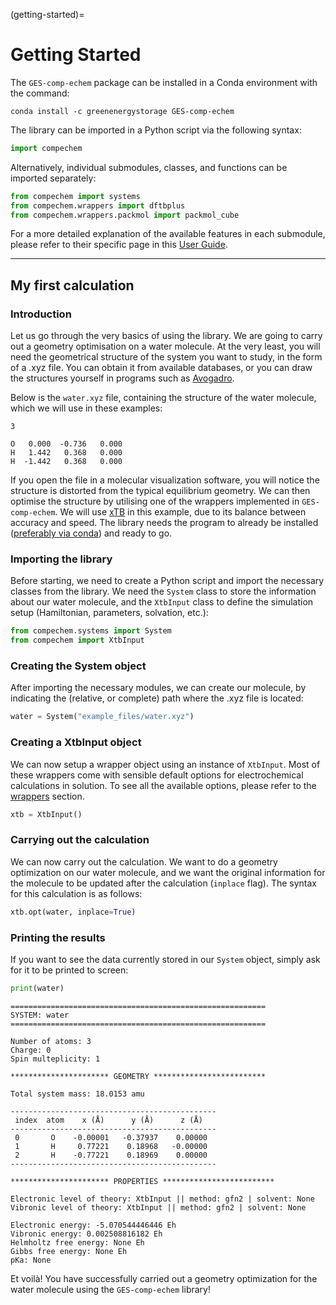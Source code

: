 (getting-started)=

# Getting Started

The `GES-comp-echem` package can be installed in a Conda environment with the command:
```
conda install -c greenenergystorage GES-comp-echem
```

The library can be imported in a Python script via the following syntax:

```python
import compechem
```

Alternatively, individual submodules, classes, and functions can be imported separately:

```python
from compechem import systems
from compechem.wrappers import dftbplus
from compechem.wrappers.packmol import packmol_cube
```

For a more detailed explanation of the available features in each submodule, please refer to their specific page in this [User Guide](user-guide).

---

## My first calculation

### Introduction

Let us go through the very basics of using the library. We are going to carry out a geometry optimisation on a water molecule. At the very least, you will need the geometrical structure of the system you want to study, in the form of a .xyz file. You can obtain it from available databases, or you can draw the structures yourself in programs such as [Avogadro](https://avogadro.cc/).

Below is the `water.xyz` file, containing the structure of the water molecule, which we will use in these examples:

```
3

O   0.000  -0.736   0.000  
H   1.442   0.368   0.000  
H  -1.442   0.368   0.000  
```

If you open the file in a molecular visualization software, you will notice the structure is distorted from the typical equilibrium geometry. We can then optimise the structure by utilising one of the wrappers implemented in `GES-comp-echem`. We will use [xTB](https://github.com/grimme-lab/xtb) in this example, due to its balance between accuracy and speed. The library needs the program to already be installed ([preferably via conda](https://xtb-docs.readthedocs.io/en/latest/setup.html#setup-and-installation)) and ready to go.

### Importing the library

Before starting, we need to create a Python script and import the necessary classes from the library. We need the `System` class to store the information about our water molecule, and the `XtbInput` class to define the simulation setup (Hamiltonian, parameters, solvation, etc.):

```python
from compechem.systems import System
from compechem import XtbInput
```

### Creating the System object

After importing the necessary modules, we can create our molecule, by indicating the (relative, or complete) path where the .xyz file is located:

```python
water = System("example_files/water.xyz")
```

### Creating a XtbInput object

We can now setup a wrapper object using an instance of `XtbInput`. Most of these wrappers come with sensible default options for electrochemical calculations in solution. To see all the available options, please refer to the [wrappers](API-wrappers) section.

```python
xtb = XtbInput()
```

### Carrying out the calculation

We can now carry out the calculation. We want to do a geometry optimization on our water molecule, and we want the original information for the molecule to be updated after the calculation (`inplace` flag). The syntax for this calculation is as follows:

```python
xtb.opt(water, inplace=True)
```

### Printing the results

If you want to see the data currently stored in our `System` object, simply ask for it to be printed to screen:

```python
print(water)
```

```
=========================================================
SYSTEM: water
=========================================================

Number of atoms: 3
Charge: 0
Spin multeplicity: 1

********************** GEOMETRY *************************

Total system mass: 18.0153 amu

----------------------------------------------
 index  atom    x (Å)      y (Å)      z (Å)   
----------------------------------------------
 0       O    -0.00001   -0.37937    0.00000  
 1       H     0.77221    0.18968   -0.00000  
 2       H    -0.77221    0.18969    0.00000  
----------------------------------------------

********************** PROPERTIES *************************

Electronic level of theory: XtbInput || method: gfn2 | solvent: None
Vibronic level of theory: XtbInput || method: gfn2 | solvent: None

Electronic energy: -5.070544446446 Eh
Vibronic energy: 0.002508816182 Eh
Helmholtz free energy: None Eh
Gibbs free energy: None Eh
pKa: None
```

Et voilà! You have successfully carried out a geometry optimization for the water molecule using the `GES-comp-echem` library!